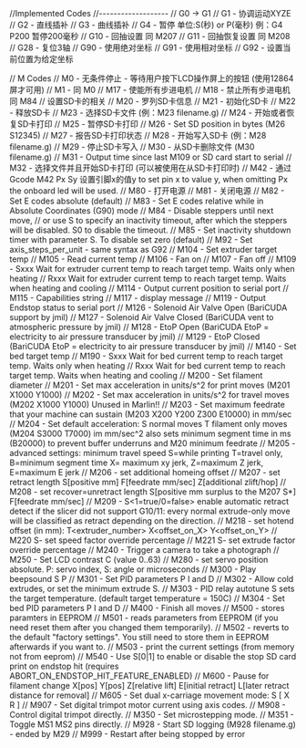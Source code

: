 //Implemented Codes
//-------------------
// G0  -> G1
// G1  - 协调运动XYZE
// G2  - 直线插补
// G3  - 曲线插补
// G4  - 暂停 单位:S(秒) or P(毫秒) 例：G4 P200 暂停200毫秒
// G10 - 回抽设置 同 M207
// G11 - 回抽恢复设置 同 M208
// G28 - 复位3轴
// G90 - 使用绝对坐标
// G91 - 使用相对坐标
// G92 - 设置当前位置为给定坐标

// M Codes
// M0   - 无条件停止 - 等待用户按下LCD操作屏上的按钮 (使用12864屏才可用)
// M1   - 同 M0
// M17  - 使能所有步进电机
// M18  - 禁止所有步进电机 同 M84
// 设置SD卡的相关
// M20  - 罗列SD卡信息
// M21  - 初始化SD卡
// M22  - 释放SD卡
// M23  - 选择SD卡文件 (例：M23 filename.g)
// M24  - 开始或者恢复SD卡打印
// M25  - 暂停SD卡打印
// M26  - Set SD position in bytes (M26 S12345)
// M27  - 报告SD卡打印状态
// M28  - 开始写入SD卡 (例：M28 filename.g)
// M29  - 停止SD卡写入
// M30  - 从SD卡删除文件 (M30 filename.g)
// M31  - Output time since last M109 or SD card start to serial
// M32  - 选择文件并且开始SD卡打印 (可以被使用在从SD卡打印时)
// M42  - 通过Gcode M42 Px Sy 设置引脚x的值y to set pin x to value y, when omitting Px the onboard led will be used.
// M80  - 打开电源
// M81  - 关闭电源
// M82  - Set E codes absolute (default)
// M83  - Set E codes relative while in Absolute Coordinates (G90) mode
// M84  - Disable steppers until next move,
//        or use S<seconds> to specify an inactivity timeout, after which the steppers will be disabled.  S0 to disable the timeout.
// M85  - Set inactivity shutdown timer with parameter S<seconds>. To disable set zero (default)
// M92  - Set axis_steps_per_unit - same syntax as G92
// M104 - Set extruder target temp
// M105 - Read current temp
// M106 - Fan on
// M107 - Fan off
// M109 - Sxxx Wait for extruder current temp to reach target temp. Waits only when heating
//        Rxxx Wait for extruder current temp to reach target temp. Waits when heating and cooling
// M114 - Output current position to serial port
// M115 - Capabilities string
// M117 - display message
// M119 - Output Endstop status to serial port
// M126 - Solenoid Air Valve Open (BariCUDA support by jmil)
// M127 - Solenoid Air Valve Closed (BariCUDA vent to atmospheric pressure by jmil)
// M128 - EtoP Open (BariCUDA EtoP = electricity to air pressure transducer by jmil)
// M129 - EtoP Closed (BariCUDA EtoP = electricity to air pressure transducer by jmil)
// M140 - Set bed target temp
// M190 - Sxxx Wait for bed current temp to reach target temp. Waits only when heating
//        Rxxx Wait for bed current temp to reach target temp. Waits when heating and cooling
// M200 - Set filament diameter
// M201 - Set max acceleration in units/s^2 for print moves (M201 X1000 Y1000)
// M202 - Set max acceleration in units/s^2 for travel moves (M202 X1000 Y1000) Unused in Marlin!!
// M203 - Set maximum feedrate that your machine can sustain (M203 X200 Y200 Z300 E10000) in mm/sec
// M204 - Set default acceleration: S normal moves T filament only moves (M204 S3000 T7000) im mm/sec^2  also sets minimum segment time in ms (B20000) to prevent buffer underruns and M20 minimum feedrate
// M205 -  advanced settings:  minimum travel speed S=while printing T=travel only,  B=minimum segment time X= maximum xy jerk, Z=maximum Z jerk, E=maximum E jerk
// M206 - set additional homeing offset
// M207 - set retract length S[positive mm] F[feedrate mm/sec] Z[additional zlift/hop]
// M208 - set recover=unretract length S[positive mm surplus to the M207 S*] F[feedrate mm/sec]
// M209 - S<1=true/0=false> enable automatic retract detect if the slicer did not support G10/11: every normal extrude-only move will be classified as retract depending on the direction.
// M218 - set hotend offset (in mm): T<extruder_number> X<offset_on_X> Y<offset_on_Y>
// M220 S<factor in percent>- set speed factor override percentage
// M221 S<factor in percent>- set extrude factor override percentage
// M240 - Trigger a camera to take a photograph
// M250 - Set LCD contrast C<contrast value> (value 0..63)
// M280 - set servo position absolute. P: servo index, S: angle or microseconds
// M300 - Play beepsound S<frequency Hz> P<duration ms>
// M301 - Set PID parameters P I and D
// M302 - Allow cold extrudes, or set the minimum extrude S<temperature>.
// M303 - PID relay autotune S<temperature> sets the target temperature. (default target temperature = 150C)
// M304 - Set bed PID parameters P I and D
// M400 - Finish all moves
// M500 - stores paramters in EEPROM
// M501 - reads parameters from EEPROM (if you need reset them after you changed them temporarily).
// M502 - reverts to the default "factory settings".  You still need to store them in EEPROM afterwards if you want to.
// M503 - print the current settings (from memory not from eeprom)
// M540 - Use S[0|1] to enable or disable the stop SD card print on endstop hit (requires ABORT_ON_ENDSTOP_HIT_FEATURE_ENABLED)
// M600 - Pause for filament change X[pos] Y[pos] Z[relative lift] E[initial retract] L[later retract distance for removal]
// M605 - Set dual x-carriage movement mode: S<mode> [ X<duplication x-offset> R<duplication temp offset> ]
// M907 - Set digital trimpot motor current using axis codes.
// M908 - Control digital trimpot directly.
// M350 - Set microstepping mode.
// M351 - Toggle MS1 MS2 pins directly.
// M928 - Start SD logging (M928 filename.g) - ended by M29
// M999 - Restart after being stopped by error